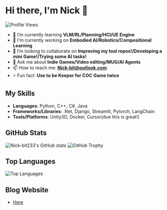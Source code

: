 # Hi there, I'm Nick 👋

![Profile Views](https://komarev.com/ghpvc/?username=Nick-bit233&color=blueviolet)

- 🌱 I’m currently learning **VLM/RL/Planning/HCI/UE Engine**
- 🔭 I'm currently working on **Embodied AI/Robotics/Compositional Learning**
- 👯 I’m looking to collaborate on **Improving my tool repos!/Developing a mini Game!/Trying some AI tasks!**
- 💬 Ask me about **Indie Games/Video editing/MUG/AI Agents**
- 📫 How to reach me: **Nick-bit@outlook.com**
- ⚡ Fun fact: **Use to be Keeper for COC Game twice**

## My Skills
- **Languages**: Python, C++, C#, Java
- **Frameworks/Libraries**: .Net, Django, Streamlit, Pytorch, LangChain
- **Tools/Platforms**: Unity3D, Docker, Cursor(due this is great!) 

## GitHub Stats
![Nick-bit233's GitHub stats](https://github-readme-stats.vercel.app/api?username=Nick-bit233&show_icons=true&count_private=true&theme=default)
![GitHub Trophy](https://github-profile-trophy.vercel.app/?username=Nick-bit233&theme=default)

## Top Languages
![Top Languages](https://github-readme-stats.vercel.app/api/top-langs/?username=Nick-bit233&layout=compact&theme=default)

## Blog Website
- [Here](nick-bit233.github.io)
